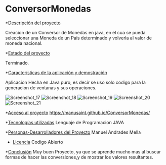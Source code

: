 # ConversorMonedas

*[Descripción del proyecto](#descripción-del-proyecto)
<p align= "left">Creacion de un Conversor de Monedas en java, en el cua se pueda seleccionar una Moneda de un Pais determinado y volverla al valor de moneda nacional.</p>


*[Estado del proyecto](#Estado-del-proyecto)
<p align= "left">Terminado. </p>

*[Características de la aplicación y demostración](#Características-de-la-aplicación-y-demostración)
<p align ="left">Aplicacion Hecha en Java puro, es decir se uso solo codigo para la generacion de ventanas y sus operaciones.</p>

![Screenshot_17](https://github.com/ManuSaint/ConversorMonedas/assets/132074090/cf36c6f9-d453-444c-abd3-c06cc3b28e68)
![Screenshot_18](https://github.com/ManuSaint/ConversorMonedas/assets/132074090/8355c04d-8bcd-4813-b621-784d7145c69d)
![Screenshot_19](https://github.com/ManuSaint/ConversorMonedas/assets/132074090/58f0f5c5-8f2a-43ff-87a4-761a4f40a5a9)
![Screenshot_20](https://github.com/ManuSaint/ConversorMonedas/assets/132074090/aebb33d3-0533-47a6-8485-99b149f784c4)
![Screenshot_21](https://github.com/ManuSaint/ConversorMonedas/assets/132074090/888f6b32-f0e3-4026-a0c8-e69b62ac558e)


*[Acceso al proyecto](#acceso-proyecto)
https://manusaint.github.io/ConversorMonedas/

*[Tecnologías utilizadas](#tecnologías-utilizadas)
Lenguaje de Programacion JAVA

*[Personas-Desarrolladores del Proyecto](#personas-desarrolladores)
Manuel Andrades Mella

* [Licencia](#licencia)
  Codigo Abierto

*[Conclusión](#conclusión)
Muy buen Proyecto, ya que se aprende mucho mas al buscar formas de hacer las conversiones,y de mostrar los valores resultantes.
